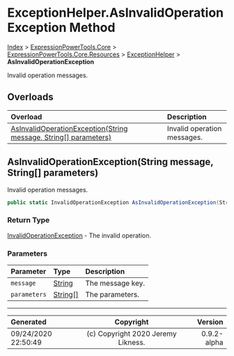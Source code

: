 ﻿# ExceptionHelper.AsInvalidOperationException Method

[Index](../index.md) > [ExpressionPowerTools.Core](ExpressionPowerTools.Core.a.md) > [ExpressionPowerTools.Core.Resources](ExpressionPowerTools.Core.Resources.n.md) > [ExceptionHelper](ExpressionPowerTools.Core.Resources.ExceptionHelper.cs.md) > **AsInvalidOperationException**

Invalid operation messages.

## Overloads

| Overload | Description |
| :-- | :-- |
| [AsInvalidOperationException(String message, String[] parameters)](#asinvalidoperationexceptionstring-message-string[]-parameters) | Invalid operation messages. |
## AsInvalidOperationException(String message, String[] parameters)

Invalid operation messages.

```csharp
public static InvalidOperationException AsInvalidOperationException(String message, String[] parameters)
```

### Return Type

 [InvalidOperationException](https://docs.microsoft.com/dotnet/api/system.invalidoperationexception)  - The invalid operation.

### Parameters

| Parameter | Type | Description |
| :-- | :-- | :-- |
| `message` | [String](https://docs.microsoft.com/dotnet/api/system.string) | The message key. |
| `parameters` | [String[]](https://docs.microsoft.com/dotnet/api/system.string) | The parameters. |



---

| Generated | Copyright | Version |
| :-- | :-: | --: |
| 09/24/2020 22:50:49 | (c) Copyright 2020 Jeremy Likness. | 0.9.2-alpha |
